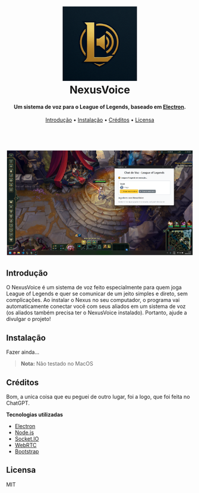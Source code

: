 
<h1 align="center">
  <br>
  <img src="./.github/images/logo.png" alt="NexusVoice" width="200">
  <br>
  NexusVoice
  <br>
</h1>

<h4 align="center">Um sistema de voz para o League of Legends, baseado em <a href="https://www.electronjs.org/" target="_blank">Electron</a>.</h4>

<p align="center">
  <a href="#introdução">Introdução</a> •
  <a href="#instalação">Instalação</a> •
  <a href="#créditos">Créditos</a> •
  <a href="#licensa">Licensa</a>
</p>
<h1 align="center">
 <br>
  <img src="./.github/images/nexusvoice3.png" alt="NexusVoice" width="500">
  <br>
</h1>

## Introdução

O NexusVoice é um sistema de voz feito especialmente para quem joga League of Legends e quer se comunicar de um jeito simples e direto, sem complicações. Ao instalar o Nexus no seu computador, o programa vai automaticamente conectar você com seus aliados em um sistema de voz (os aliados também precisa ter o NexusVoice instalado). Portanto, ajude a divulgar o projeto!

## Instalação

Fazer ainda...

> **Nota:**
> Não testado no MacOS

## Créditos

Bom, a unica coisa que eu peguei de outro lugar, foi a logo, que foi feita no ChatGPT.

**Tecnologias utilizadas**

- [Electron](https://www.electronjs.org/)
- [Node.js](https://nodejs.org/)
- [Socket.IO](https://socket.io/) 
- [WebRTC](https://webrtc.org/)
- [Bootstrap](https://getbootstrap.com/)

## Licensa

MIT